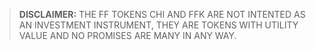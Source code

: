 >**DISCLAIMER:** THE FF TOKENS CHI AND FFK ARE NOT INTENTED AS AN INVESTMENT INSTRUMENT, THEY ARE TOKENS WITH UTILITY VALUE AND NO PROMISES ARE MANY IN ANY WAY.